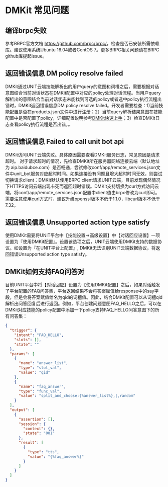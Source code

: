 # DMKit 常见问题

## 编译brpc失败

参考BRPC官方文档 <https://github.com/brpc/brpc/>，检查是否已安装所需依赖库。建议使用系统Ubuntu 16.04或者CentOS 7。更多BRPC相关问题请在BRPC github库提起issue。

## 返回错误信息 DM policy resolve failed

DMKit通过UNIT云端技能解析出的用户query的意图和词槽之后，需要根据对话意图结合当前对话状态在DMKit配置中对应的policy处理对话流程。当用户query解析出的意图结合当前对话状态未能找到可选的policy或者选中policy执行流程出错时，DMKit返回错误信息DM policy resolve failed。开发者需要检查：1)当前技能配置是否在products.json文件中进行注册；2）当前query解析结果意图在技能配置中是否配置了policy，详细配置说明参考[DMKit快速上手](tutorial.md)；3）检查DMKit日志查看policy执行流程是否出错，。

## 返回错误信息 Failed to call unit bot api

DMKit访问UNIT云端失败。具体原因需要查看DMKit服务日志，常见原因是请求超时。
对于请求超时的情况，先检查DMKit所在服务器网络连接云端（默认地址为 aip.baidubce.com）是否畅通，尝试修改conf/app/remote_services.json文件中unit_bot服务对应超时时间。如果连接没有问题且增大超时时间无效，则尝试切换请求client：DMKit默认使用BRPC client请求UNIT云端，目前发现偶然情况下HTTPS访问云端出现卡死而返回超时错误。DMKit支持切换为curl方式访问云端，将conf/app/remote_services.json配置中client值由brpc修改为curl即可。需要注意使用curl方式时，建议升级openssl版本不低于1.1.0，libcurl版本不低于7.32。

## 返回错误信息 Unsupported action type satisfy

使用DMKit需要将UNIT平台中【技能设置->高级设置】中【对话回应设置】一项设置为『使用DMKit配置』。设置该选项之后，UNIT云端使用DMKit支持的数据协议。如设置为『在UNIT平台上配置』, DMKit无法识别UNIT云端数据协议，将返回错误Unsupported action type satisfy。

## DMKit如何支持FAQ问答对

目前UNIT平台中将【对话回应】设置为【使用DMKit配置】之后，如果对话触发了平台配置的FAQ问答集，平台返回结果不会将答案赋值给response中的say字段，但是会将答案赋值给名为qid的词槽值。因此，结合DMKit配置可以从词槽qid解析出问答回复后进行返回。例如，平台创建问题意图FAQ_HELLO之后，可以在DMKit对应技能的policy配置中添加一下policy支持FAQ_HELLO问答意图下的所有问答集：

```json
{
  "trigger": {
    "intent": "FAQ_HELLO",
    "slots": [],
    "state": ""
  },
  "params": [
    {
      "name": "answer_list",
      "type": "slot_val",
      "value": "qid"
    },
    {
      "name": "faq_answer",
      "type": "func_val",
      "value": "split_and_choose:{%answer_list%},|,random"
    }
  ],
  "output": [
    {
      "assertion": [],
      "session": {
        "context": {},
        "state": "001"
      },
      "result": [
        {
          "type": "tts",
          "value": "{%faq_answer%}"
        }
      ]
    }
  ]
}
```
